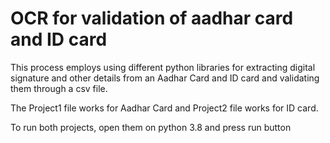# OCR for validation of aadhar card and ID card
 This process employs using different python libraries for extracting digital signature and other details from an Aadhar Card and ID card and validating them through a csv file. 
 
 The Project1 file works for Aadhar Card and Project2 file works for ID card.
 
 To run both projects, open them on python 3.8 and press run button

